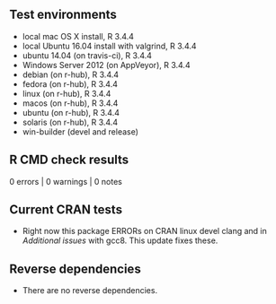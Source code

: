 

## Test environments

* local mac OS X install, R 3.4.4
* local Ubuntu 16.04 install with valgrind, R 3.4.4
* ubuntu 14.04 (on travis-ci), R 3.4.4
* Windows Server 2012 (on AppVeyor), R 3.4.4
* debian (on r-hub), R 3.4.4
* fedora (on r-hub), R 3.4.4
* linux (on r-hub), R 3.4.4
* macos (on r-hub), R 3.4.4
* ubuntu (on r-hub), R 3.4.4
* solaris (on r-hub), R 3.4.4
* win-builder (devel and release)


## R CMD check results

0 errors | 0 warnings | 0 notes


## Current CRAN tests

* Right now this package ERRORs on CRAN linux devel clang and in *Additional issues* with gcc8. This update fixes these.


## Reverse dependencies

* There are no reverse dependencies.
